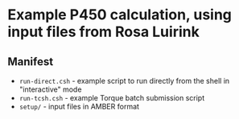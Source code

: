 # Example P450 calculation, using input files from Rosa Luirink

## Manifest

* `run-direct.csh` - example script to run directly from the shell in "interactive" mode
* `run-tcsh.csh` - example Torque batch submission script
* `setup/` - input files in AMBER format
